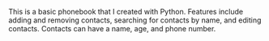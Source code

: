 This is a basic phonebook that I created with Python.
Features include adding and removing contacts, searching for contacts by name, and editing contacts.
Contacts can have a name, age, and phone number.
